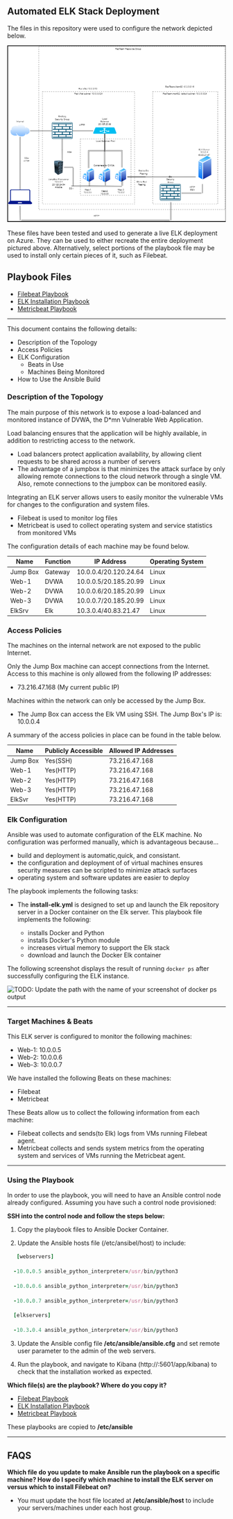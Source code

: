 ## Automated ELK Stack Deployment

The files in this repository were used to configure the network depicted below.

![Project 1 - Diagram](https://github.com/Wilsongs12/Elk-Stack-Project/blob/main/Diagram/Project%201%20Diagram.PNG)

These files have been tested and used to generate a live ELK deployment on Azure. They can be used to either recreate the entire deployment pictured above. Alternatively, select portions of the playbook file may be used to install only certain pieces of it, such as Filebeat.

## Playbook Files

- [Filebeat Playbook](https://github.com/Wilsongs12/Elk-Stack-Project/blob/main/Ansible/filebeat-playbook.yml)
- [ELK Installation Playbook](https://github.com/Wilsongs12/Elk-Stack-Project/blob/main/Ansible/install-elk.yml)
- [Metricbeat Playbook](https://github.com/Wilsongs12/Elk-Stack-Project/blob/main/Ansible/metricbeat-playbook.yml)

----

This document contains the following details:

- Description of the Topology
- Access Policies
- ELK Configuration
  - Beats in Use
  - Machines Being Monitored
- How to Use the Ansible Build

### Description of the Topology

The main purpose of this network is to expose a load-balanced and monitored instance of DVWA, the D*mn Vulnerable Web Application.

Load balancing ensures that the application will be highly available, in addition to restricting access to the network.

- Load balancers protect application availability, by allowing client requests to be shared across a number of servers
- The advantage of a jumpbox is that minimizes the attack surface by only allowing remote connections to the cloud network through
  a single VM. Also, remote connections to the jumpbox can be monitored easily.

Integrating an ELK server allows users to easily monitor the vulnerable VMs for changes to the configuration and system files.

- Filebeat is used to monitor log files
- Metricbeat is used to collect operating system and service statistics from monitored VMs

The configuration details of each machine may be found below.

| Name     | Function | IP Address              | Operating System |
|----------|----------|-------------------------|------------------|
| Jump Box | Gateway  | 10.0.0.4/20.120.24.64   | Linux            |
| Web-1    | DVWA     | 10.0.0.5/20.185.20.99   | Linux            |
| Web-2    | DVWA     | 10.0.0.6/20.185.20.99   | Linux            |
| Web-3    | DVWA     | 10.0.0.7/20.185.20.99   | Linux            |
| ElkSrv   | Elk      | 10.3.0.4/40.83.21.47    | Linux            |

### Access Policies

The machines on the internal network are not exposed to the public Internet. 

Only the Jump Box machine can accept connections from the Internet. Access to this machine is only allowed from the following IP addresses:

- 73.216.47.168 (My current public IP)

Machines within the network can only be accessed by the Jump Box.
- The Jump Box can access the Elk VM using SSH. The Jump Box's IP is: 10.0.0.4

A summary of the access policies in place can be found in the table below.

| Name     | Publicly Accessible | Allowed IP Addresses |
|----------|---------------------|----------------------|
| Jump Box | Yes(SSH)            | 73.216.47.168        |
| Web-1    | Yes(HTTP)           | 73.216.47.168        |
| Web-2    | Yes(HTTP)           | 73.216.47.168        |
| Web-3    | Yes(HTTP)           | 73.216.47.168        |
| ElkSvr   | Yes(HTTP)           | 73.216.47.168        |

### Elk Configuration

Ansible was used to automate configuration of the ELK machine. No configuration was performed manually, which is advantageous because...

- build and deployment is automatic,quick, and consistant.
- the configuration and deployment of of virtual machines ensures security measures can be scripted to minimize attack surfaces
- operating system and software updates are easier to deploy

The playbook implements the following tasks:

- The **install-elk.yml** is designed to set up and launch the Elk repository server in a Docker container on the Elk server. This playbook file
  implements the following:
  
  - installs Docker and Python
  - installs Docker's Python module
  - increases virtual memory to support the Elk stack
  - download and launch the Docker Elk container

The following screenshot displays the result of running `docker ps` after successfully configuring the ELK instance.

![TODO: Update the path with the name of your screenshot of docker ps output](Images/docker_ps_output.png)

----

### Target Machines & Beats

This ELK server is configured to monitor the following machines:

- Web-1: 10.0.0.5
- Web-2: 10.0.0.6
- Web-3: 10.0.0.7

We have installed the following Beats on these machines:

- Filebeat
- Metricbeat

These Beats allow us to collect the following information from each machine:
 
 - Filebeat collects and sends(to Elk) logs from VMs running Filebeat agent.
 - Metricbeat collects and sends system metrics from the operating system and services of VMs running the Metricbeat agent. 

----

### Using the Playbook

In order to use the playbook, you will need to have an Ansible control node already configured. Assuming you have such a control node provisioned: 

**SSH into the control node and follow the steps below:**

1. Copy the playbook files to Ansible Docker Container.

2. Update the Ansible hosts file (/etc/ansibel/host) to include:
  
```ruby
   [webservers] 
  
  -10.0.0.5 ansible_python_interpreter=/usr/bin/python3
  
  -10.0.0.6 ansible_python_interpreter=/usr/bin/python3
  
  -10.0.0.7 ansible_python_interpreter=/usr/bin/python3
  
  [elkservers]
  
  -10.3.0.4 ansible_python_interpreter=/usr/bin/python3
  ```
 
3. Update the Ansible config file **/etc/ansible/ansible.cfg** and set remote user parameter to the admin of the web servers.

4. Run the playbook, and navigate to Kibana (http://<PUBLIC IP>:5601/app/kibana) to check that the installation worked as expected.

 **Which file(s) are the playbook? Where do you copy it?**

- [Filebeat Playbook](https://github.com/Wilsongs12/Elk-Stack-Project/blob/main/Ansible/filebeat-playbook.yml)
- [ELK Installation Playbook](https://github.com/Wilsongs12/Elk-Stack-Project/blob/main/Ansible/install-elk.yml)
- [Metricbeat Playbook](https://github.com/Wilsongs12/Elk-Stack-Project/blob/main/Ansible/metricbeat-playbook.yml)

These playbooks are copied to **/etc/ansible**

----

## FAQS 

**Which file do you update to make Ansible run the playbook on a specific machine? How do I specify which machine to install the ELK server on versus which to install Filebeat on?**

- You must update the host file located at **/etc/ansible/host** to include your servers/machines under each host group.
 
